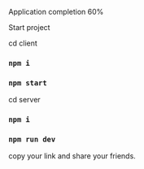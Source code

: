 Application completion 60%

Start project

cd client

### `npm i`

### `npm start`

cd server

### `npm i`

### `npm run dev`


copy your link and share your friends. 
